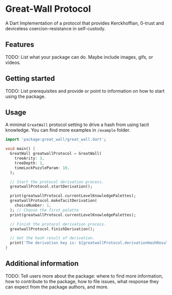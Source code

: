 <!--
This README describes the our package. If we publish this package to pub.dev,
this README's contents appear on the landing page for our package.

For information about how to write a good package README, see the guide for
[writing package pages](https://dart.dev/guides/libraries/writing-package-pages).

For general information about developing packages, see the Dart guide for
[creating packages](https://dart.dev/guides/libraries/create-library-packages)
and the Flutter guide for
[developing packages and plugins](https://flutter.dev/developing-packages).
-->

# Great-Wall Protocol
A Dart Implementation of a protocol that provides Kerckhoffian, 0-trust and
deviceless coercion-resistance in self-custody.

## Features

TODO: List what your package can do. Maybe include images, gifs, or videos.

## Getting started

TODO: List prerequisites and provide or point to information on how to
start using the package.

## Usage

A minimal `GreatWall` protocol setting to drive a hash from using tacit
knowledge. You can find more examples in `/example` folder.

```dart
import 'package:great_wall/great_wall.dart';

void main() {
  GreatWall greatwallProtocol = GreatWall(
    treeArity: 3,
    treeDepth: 1,
    timeLockPuzzleParam: 10,
  );

  // Start the protocol derivation process.
  greatwallProtocol.startDerivation();

  print(greatwallProtocol.currentLevelKnowledgePalettes);
  greatwallProtocol.makeTacitDerivation(
    choiceNumber: 1,
  ); // Choose the first palette
  print(greatwallProtocol.currentLevelKnowledgePalettes);

  // Finish the protocol derivation process.
  greatwallProtocol.finishDerivation();

  // Get the hash result of derivation.
  print('The derivation key is: ${greatwallProtocol.derivationHashResult}');
}
```

## Additional information

TODO: Tell users more about the package: where to find more information, how to
contribute to the package, how to file issues, what response they can expect
from the package authors, and more.
